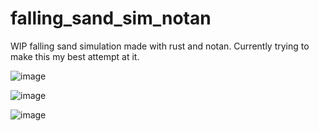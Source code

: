 # falling_sand_sim_notan
WIP falling sand simulation made with rust and notan. Currently trying to make this my best attempt at it.

![image](https://user-images.githubusercontent.com/34283640/223518969-e1f044ed-4f9c-4374-8873-0aaf70f6571e.png)




![image](https://user-images.githubusercontent.com/34283640/224505166-507b841c-941b-4251-9d56-bd614be1406a.png)




![image](https://user-images.githubusercontent.com/34283640/226126680-be922725-d5c5-4e03-b48d-241fe1a28147.png)
